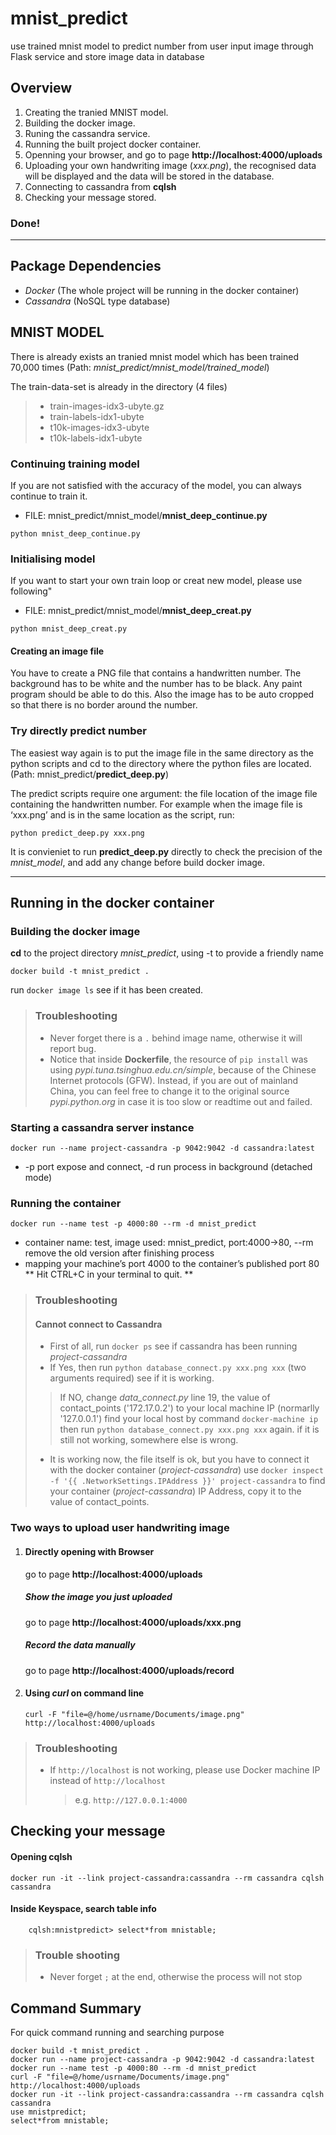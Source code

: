 # mnist_predict
use trained mnist model to predict number from user input image through Flask service and store image data in database

## Overview
1. Creating the tranied MNIST model.
2. Building the docker image.
3. Runing the cassandra service.
4. Running the built project docker container.
5. Openning your browser, and go to page **http://localhost:4000/uploads**
6. Uploading your own handwriting image (*xxx.png*), the recognised data will be displayed and the data will be stored in the database.
7. Connecting to cassandra from **cqlsh**
8. Checking your message stored. 
### Done!
--------------------------------------------------------------------------------------------------------------------------

## Package Dependencies
- *Docker* (The whole project will be running in the docker container)
- *Cassandra* (NoSQL type database)

## MNIST MODEL 
There is already exists an tranied mnist model which has been trained 70,000 times (Path: *mnist_predict/mnist_model/trained_model*)

The train-data-set is already in the directory (4 files)
>- train-images-idx3-ubyte.gz
>- train-labels-idx1-ubyte
>- t10k-images-idx3-ubyte
>- t10k-labels-idx1-ubyte

### Continuing training model
If you are not satisfied with the accuracy of the model, you can always continue to train it.
- FILE: mnist_predict/mnist_model/**mnist_deep_continue.py**

`python mnist_deep_continue.py`

### Initialising model
If you want to start your own train loop or creat new model, please use following"
- FILE: mnist_predict/mnist_model/**mnist_deep_creat.py**

`python mnist_deep_creat.py`

#### Creating an image file
You have to create a PNG file that contains a handwritten number. The background has to be white and the number has to be black. Any paint program should be able to do this. Also the image has to be auto cropped so that there is no border around the number.

### Try directly predict number
The easiest way again is to put the image file in the same directory as the python scripts and cd to the directory where the python files are located. (Path: mnist_predict/**predict_deep.py**)

The predict scripts require one argument: the file location of the image file containing the handwritten number. For example when the image file is ‘xxx.png’ and is in the same location as the script, run:

`python predict_deep.py xxx.png`

It is convieniet to run **predict_deep.py** directly to check the precision of the *mnist_model*, and add any change before build docker image.

--------------------------------------------------------------------------------------------------------------------------

## Running in the docker container

### Building the docker image
**cd** to the project directory *mnist_predict*, using -t to provide a friendly name

``` docker build -t mnist_predict . ```

run `docker image ls` see if it has been created.

> ### Troubleshooting
>- Never forget there is a `.` behind image name, otherwise it will report bug.
>- Notice that inside **Dockerfile**, the resource of `pip install` was using *pypi.tuna.tsinghua.edu.cn/simple*, because of the Chinese Internet protocols (GFW). Instead, if you are out of mainland China, you can feel free to change it to the original source *pypi.python.org* in case it is too slow or readtime out and failed.

### Starting a cassandra server instance
``` docker run --name project-cassandra -p 9042:9042 -d cassandra:latest ```

- -p port expose and connect, -d run process in background (detached mode)

### Running the container
```docker run --name test -p 4000:80 --rm -d mnist_predict```
- container name: test, image used: mnist_predict, port:4000->80, --rm remove the old version after finishing process
- mapping your machine’s port 4000 to the container’s published port 80 
** Hit CTRL+C in your terminal to quit. **

> ### Troubleshooting 
> #### Cannot connect to Cassandra
>- First of all, run `docker ps` see if cassandra has been running *project-cassandra*
>- If Yes, then run `python database_connect.py xxx.png xxx` (two arguments required) see if it is working. 
>> 	If NO, change *data_connect.py* line 19, the value of contact_points ('172.17.0.2') to your local machine IP (normarlly '127.0.0.1')
> 	find your local host by command `docker-machine ip` 
>>then run `python database_connect.py xxx.png xxx` again. 
>> 	if it is still not working, somewhere else is wrong.
>- It is working now, the file itself is ok, but you have to connect it with the docker container (*project-cassandra*) 
> 	use `docker inspect -f '{{ .NetworkSettings.IPAddress }}' project-cassandra` 
> 	to find your container (*project-cassandra*) IP Address, copy it to the value of contact_points.

### Two ways to upload user handwriting image
1. #### Directly opening with Browser
	go to page **http://localhost:4000/uploads**
	##### Show the image you just uploaded
	go to page **http://localhost:4000/uploads/xxx.png**
	##### Record the data manually
	go to page **http://localhost:4000/uploads/record**
2. #### Using *curl* on command line

	`curl -F "file=@/home/usrname/Documents/image.png" http://localhost:4000/uploads`

> ### Troubleshooting
>- If `http://localhost` is not working, please use Docker machine IP instead of `http://localhost`
> 	> e.g. `http://127.0.0.1:4000`

## Checking your message
#### Opening **cqlsh**

``` docker run -it --link project-cassandra:cassandra --rm cassandra cqlsh cassandra ```

#### Inside Keyspace, search table info

``` cqlsh> use mnistpredict;
	cqlsh:mnistpredict> select*from mnistable;
```

> ### Trouble shooting
>- Never forget `;` at the end, otherwise the process will not stop 

## Command Summary
For quick command running and searching purpose

```
docker build -t mnist_predict .
docker run --name project-cassandra -p 9042:9042 -d cassandra:latest
docker run --name test -p 4000:80 --rm -d mnist_predict
curl -F "file=@/home/usrname/Documents/image.png" http://localhost:4000/uploads
docker run -it --link project-cassandra:cassandra --rm cassandra cqlsh cassandra
use mnistpredict;
select*from mnistable;
```










